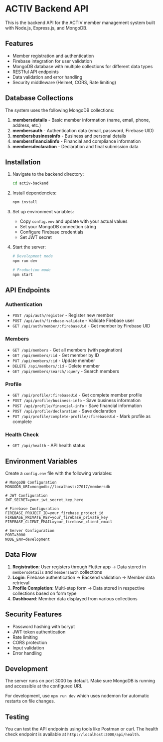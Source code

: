 # ACTIV Backend API

This is the backend API for the ACTIV member management system built with Node.js, Express.js, and MongoDB.

## Features

- Member registration and authentication
- Firebase integration for user validation
- MongoDB database with multiple collections for different data types
- RESTful API endpoints
- Data validation and error handling
- Security middleware (Helmet, CORS, Rate limiting)

## Database Collections

The system uses the following MongoDB collections:

1. **membersdetails** - Basic member information (name, email, phone, address, etc.)
2. **membersauth** - Authentication data (email, password, Firebase UID)
3. **membersbusinessinfo** - Business and personal details
4. **membersfinancialinfo** - Financial and compliance information
5. **membersdeclaration** - Declaration and final submission data

## Installation

1. Navigate to the backend directory:
   ```bash
   cd activ-backend
   ```

2. Install dependencies:
   ```bash
   npm install
   ```

3. Set up environment variables:
   - Copy `config.env` and update with your actual values
   - Set your MongoDB connection string
   - Configure Firebase credentials
   - Set JWT secret

4. Start the server:
   ```bash
   # Development mode
   npm run dev
   
   # Production mode
   npm start
   ```

## API Endpoints

### Authentication
- `POST /api/auth/register` - Register new member
- `POST /api/auth/firebase-validate` - Validate Firebase user
- `GET /api/auth/member/:firebaseUid` - Get member by Firebase UID

### Members
- `GET /api/members` - Get all members (with pagination)
- `GET /api/members/:id` - Get member by ID
- `PUT /api/members/:id` - Update member
- `DELETE /api/members/:id` - Delete member
- `GET /api/members/search/:query` - Search members

### Profile
- `GET /api/profile/:firebaseUid` - Get complete member profile
- `POST /api/profile/business-info` - Save business information
- `POST /api/profile/financial-info` - Save financial information
- `POST /api/profile/declaration` - Save declaration
- `PUT /api/profile/complete-profile/:firebaseUid` - Mark profile as complete

### Health Check
- `GET /api/health` - API health status

## Environment Variables

Create a `config.env` file with the following variables:

```env
# MongoDB Configuration
MONGODB_URI=mongodb://localhost:27017/membersdb

# JWT Configuration
JWT_SECRET=your_jwt_secret_key_here

# Firebase Configuration
FIREBASE_PROJECT_ID=your_firebase_project_id
FIREBASE_PRIVATE_KEY=your_firebase_private_key
FIREBASE_CLIENT_EMAIL=your_firebase_client_email

# Server Configuration
PORT=3000
NODE_ENV=development
```

## Data Flow

1. **Registration**: User registers through Flutter app → Data stored in `membersdetails` and `membersauth` collections
2. **Login**: Firebase authentication → Backend validation → Member data retrieval
3. **Profile Completion**: Multi-step form → Data stored in respective collections based on form type
4. **Dashboard**: Member data displayed from various collections

## Security Features

- Password hashing with bcrypt
- JWT token authentication
- Rate limiting
- CORS protection
- Input validation
- Error handling

## Development

The server runs on port 3000 by default. Make sure MongoDB is running and accessible at the configured URI.

For development, use `npm run dev` which uses nodemon for automatic restarts on file changes.

## Testing

You can test the API endpoints using tools like Postman or curl. The health check endpoint is available at `http://localhost:3000/api/health`.
